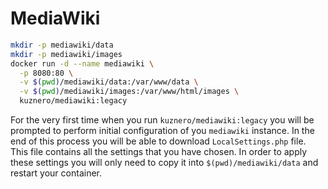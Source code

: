 # MediaWiki

```bash
mkdir -p mediawiki/data
mkdir -p mediawiki/images
docker run -d --name mediawiki \
  -p 8080:80 \
  -v $(pwd)/mediawiki/data:/var/www/data \
  -v $(pwd)/mediawiki/images:/var/www/html/images \
  kuznero/mediawiki:legacy
```

For the very first time when you run `kuznero/mediawiki:legacy` you will be
prompted to perform initial configuration of you `mediawiki` instance. In the
end of this process you will be able to download `LocalSettings.php` file. This
file contains all the settings that you have chosen. In order to apply these
settings you will only need to copy it into `$(pwd)/mediawiki/data` and restart
your container.
